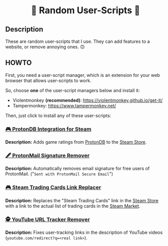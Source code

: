 <h1 align="center">🎲 Random User-Scripts 🎲</h1>

## Description

These are random user-scripts that I use. They can add features to a website, or remove annoying ones. 🙃

## HOWTO

First, you need a user-script manager, which is an extension for your web browser that allows user-scripts to work.

So, choose **one** of the user-script managers below and install it:

* Violentmonkey **(recommended)**: https://violentmonkey.github.io/get-it/
* Tampermonkey: https://www.tampermonkey.net/

Then, just click to install any of these user-scripts:

### [🎮 ProtonDB Integration for Steam](https://raw.githubusercontent.com/guihkx/user-scripts/master/scripts/protondb-integration-for-steam.user.js)

**Description:** Adds game ratings from [ProtonDB](https://www.protondb.com/) to the [Steam Store](https://store.steampowered.com/).

### [🖋️ ProtonMail Signature Remover](https://raw.githubusercontent.com/guihkx/user-scripts/master/scripts/protonmail-signature-remover.user.js)

**Description:** Automatically removes email signature for free users of ProtonMail. ("`Sent with ProtonMail Secure Email`")

### [🎮 Steam Trading Cards Link Replacer](https://raw.githubusercontent.com/guihkx/user-scripts/master/scripts/steam-trading-cards-link-replacer.user.js)

**Description:** Replaces the "Steam Trading Cards" link in the [Steam Store](https://store.steampowered.com/) with a link to the actual list of trading cards in the [Steam Market](https://steamcommunity.com/market/).

### [🕵️ YouTube URL Tracker Remover](https://raw.githubusercontent.com/guihkx/user-scripts/master/scripts/youtube-url-tracker-remover.user.js)

**Description:** Fixes user-tracking links in the description of YouTube videos (`youtube.com/redirect?q=<real link>`).
